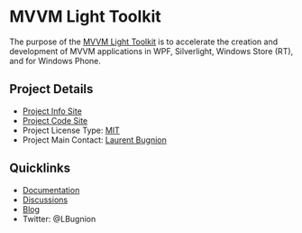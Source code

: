 # MVVM Light Toolkit

The purpose of the [MVVM Light Toolkit](http://mvvmlight.net/) is to accelerate the creation and development of MVVM applications in WPF, Silverlight, Windows Store (RT), and for Windows Phone.

## Project Details
* [Project Info Site](http://mvvmlight.net)
* [Project Code Site](https://mvvmlight.codeplex.com/SourceControl/latest) 
* Project License Type: [MIT](https://mvvmlight.codeplex.com/license)
* Project Main Contact: [Laurent Bugnion](https://www.codeplex.com/site/users/view/lbugnion) 

## Quicklinks

* [Documentation](https://mvvmlight.codeplex.com/documentation) 
* [Discussions](https://mvvmlight.codeplex.com/discussions) 
* [Blog](http://blog.galasoft.ch/posts/category/mvvm/)
* Twitter: @LBugnion

